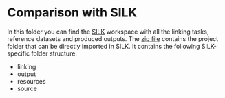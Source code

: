 # Comparison with SILK
In this folder you can find the [SILK](http://silkframework.org/) workspace with all the linking tasks, reference datasets and produced outputs.
The [zip file](project.zip) contains the project folder that can be directly imported in SILK.
It contains the following SILK-specific folder structure:
- linking
- output
- resources
- source

